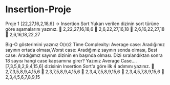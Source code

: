 # Insertion-Proje
Proje 1
[22,27,16,2,18,6] -> Insertion Sort
Yukarı verilen dizinin sort türüne göre aşamalarını yazınız.
	2,22,27,16,18,6
	2,6,22,27,16,18
	2,6,16,22,27,18
	2,6,16,18,22,27

Big-O gösterimini yazınız
O(n)2
Time Complexity: Average case: Aradığımız sayının ortada olması,Worst case: Aradığımız sayının sonda olması, Best case: Aradığımız sayının dizinin en başında olması.
Dizi sıralandıktan sonra 18 sayısı hangi case kapsamına girer? Yazınız
Average Case....
[7,3,5,8,2,9,4,15,6] dizisinin Insertion Sort'a göre ilk 4 adımını yazınız.
	2,7,3,5,8,9,4,15,6
	2,3,7,5,8,9,4,15,6
	2,3,4,7,5,8,9,15,6
	2,3,4,5,7,8,9,15,6
	2,3,4,5,6,7,8,9,15

